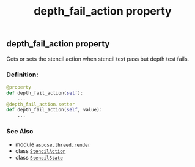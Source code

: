 ﻿---
title: depth_fail_action property
second_title: Aspose.3D for Python via .NET API References
description: 
type: docs
weight: 40
url: /aspose.threed.render/stencilstate/depth_fail_action/
is_root: false
---

## depth_fail_action property


Gets or sets the stencil action when stencil test pass but depth test fails.
### Definition:
```python
@property
def depth_fail_action(self):
    ...
@depth_fail_action.setter
def depth_fail_action(self, value):
    ...
```

### See Also
* module [`aspose.threed.render`](../../)
* class [`StencilAction`](/3d/python-net/aspose.threed.render/stencilaction)
* class [`StencilState`](/3d/python-net/aspose.threed.render/stencilstate)
